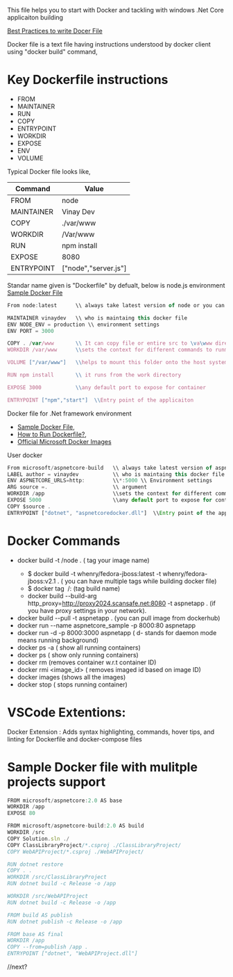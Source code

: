 This file helps you to start with Docker and tackling with windows .Net Core applicaiton building

[Best Practices to write Docer File](https://andrewlock.net/optimising-asp-net-core-apps-in-docker-avoiding-manually-copying-csproj-files/)

Docker file is a text file having instructions understood by docker client using "docker build" command,

# Key Dockerfile instructions
* FROM
* MAINTAINER
* RUN
* COPY
* ENTRYPOINT
* WORKDIR
* EXPOSE
* ENV
* VOLUME

Typical Docker file looks like,

Command       | Value
------------  | -------------
FROM          | node
MAINTAINER    | Vinay Dev
COPY          | ./var/www 
WORKDIR       | /Var/www
RUN           | npm install
EXPOSE        | 8080
ENTRYPOINT    | ["node","server.js"]

Standar name given is "Dockerfile" by defualt, below is node.js environment
[Sample Docker File](https://forums.docker.com/t/docker-file-copy/43700)

```javascript
From node:latest      \\ always take latest version of node or you can mention version like node:5.5

MAINTAINER vinaydev   \\ who is maintaing this docker file
ENV NODE_ENV = production \\ environment settings
ENV PORT = 3000

COPY . /var/www       \\ It can copy file or entire src to \va\www directory
WORKDIR /var/www      \\sets the context for different commands to runm,from where it has to run

VOLUME ["/var/www"]   \\helps to mount this folder onto the host system

RUN npm install       \\ it runs from the work directory

EXPOSE 3000           \\any default port to expose for container

ENTRYPOINT ["npm","start"]  \\Entry point of the applicaiton

```

Docker file for .Net framework environment
* [Sample Docker File](https://hub.docker.com/r/microsoft/aspnetcore-build/),
* [How to Run Dockerfile?]( https://hub.docker.com/r/microsoft/aspnetcore),
* [Official Microsoft Docker Images](https://hub.docker.com/u/microsoft)

User docker
```javascript
From microsoft/aspnetcore-build   \\ always take latest version of aspnetcore or you can mention version like node:3.0
LABEL author = vinaydev           \\ who is maintaing this docker file
ENV ASPNETCORE_URLS=http:         \\*:5000 \\ Environment settings
ARG source =.                     \\ argument 
WORKDIR /app                      \\sets the context for different commands to runm,from where it has to run
EXPOSE 5000                       \\any default port to expose for container
COPY $source .      
ENTRYPOINT ["dotnet", "aspnetcoredocker.dll"]  \\Entry point of the applicaiton

```
# Docker Commands
* docker build -t <your username> /node . ( tag your image name)
  * $ docker build -t whenry/fedora-jboss:latest -t whenry/fedora-jboss:v2.1 . ( you can have multiple tags while building docker file)
  * $ docker tag <image> <newName>/<repoName>:<tagName> (tag build name)
  * docker build --build-arg http_proxy=http://proxy2024.scansafe.net:8080  -t aspnetapp . (if you have proxy settings in your network).
* docker build --pull -t aspnetapp . (you can pull image from dockerhub)
* docker run --name aspnetcore_sample -p 8000:80 aspnetapp
* docker run -d -p 8000:3000 aspnetapp ( d- stands for daemon mode means running background)
* docker ps -a ( show all running containers)
* docker ps ( show only running containers)
* docker rm <container id> (removes container w.r.t container ID)
* docker rmi <image_id> ( removes imaged id based on image ID)
* docker images (shows all the images)
* docker stop <container id> ( stops running container)

# VSCode Extentions:
Docker Extension : Adds syntax highlighting, commands, hover tips, and linting for Dockerfile and docker-compose files

# Sample Docker file with mulitple projects support

``` javascript
FROM microsoft/aspnetcore:2.0 AS base
WORKDIR /app
EXPOSE 80

FROM microsoft/aspnetcore-build:2.0 AS build
WORKDIR /src
COPY Solution.sln ./
COPY ClassLibraryProject/*.csproj ./ClassLibraryProject/
COPY WebAPIProject/*.csproj ./WebAPIProject/

RUN dotnet restore
COPY . .
WORKDIR /src/ClassLibraryProject
RUN dotnet build -c Release -o /app

WORKDIR /src/WebAPIProject
RUN dotnet build -c Release -o /app

FROM build AS publish
RUN dotnet publish -c Release -o /app

FROM base AS final
WORKDIR /app
COPY --from=publish /app .
ENTRYPOINT ["dotnet", "WebAPIProject.dll"]

```
//next?
